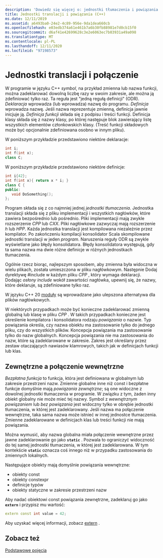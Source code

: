 ```yaml
---
description: 'Dowiedz się więcej o: jednostki tłumaczenia i powiązania'
title: Jednostki translacji i powiązania (C++)
ms.date: 12/11/2019
ms.assetid: a6493ba0-24e2-4c89-956e-9da1dea660cb
ms.openlocfilehash: e03edb374a61e461b7a6b30fb88981e7d0cb15f0
ms.sourcegitcommit: d6af41e42699628c3e2e6063ec7b03931a49a098
ms.translationtype: MT
ms.contentlocale: pl-PL
ms.lasthandoff: 12/11/2020
ms.locfileid: "97198573"
---
```

# <a name="translation-units-and-linkage"></a>Jednostki translacji i połączenie

W programie w języku C++ *symbol*, na przykład zmienna lub nazwa funkcji, można zadeklarować dowolną liczbę razy w swoim zakresie, ale można ją zdefiniować tylko raz. Ta reguła jest "jedną regułą definicji" (ODR). *Deklaracja* wprowadza (lub wprowadza) nazwę do programu. *Definicja* wprowadza nazwę. Jeśli nazwa reprezentuje zmienną, definicja jawnie inicjuje ją. *Definicja funkcji* składa się z podpisu i treści funkcji. Definicja klasy składa się z nazwy klasy, po której następuje blok zawierający listę wszystkich elementów członkowskich klasy. (Treść funkcji składowych może być opcjonalnie zdefiniowana osobno w innym pliku).

W poniższym przykładzie przedstawiono niektóre deklaracje:

```cpp
int i;
int f(int x);
class C;
```

W poniższym przykładzie przedstawiono niektóre definicje:

```cpp
int i{42};
int f(int x){ return x * i; }
class C {
public:
   void DoSomething();
};
```

Program składa się z co najmniej jednej *jednostki tłumaczenia*. Jednostka translacji składa się z pliku implementacji i wszystkich nagłówków, które zawiera bezpośrednio lub pośrednio. Pliki implementacji mają zwykle rozszerzenie *CPP* lub *CXX*. Pliki nagłówkowe zazwyczaj mają rozszerzenie *h* lub *HPP*. Każda jednostka translacji jest kompilowana niezależnie przez kompilator. Po zakończeniu kompilacji konsolidator Scala skompilowane jednostki translacji w jeden *program*. Naruszenia reguły ODR są zwykle wyświetlane jako błędy konsolidatora. Błędy konsolidatora występują, gdy ta sama nazwa ma dwie różne definicje w różnych jednostkach tłumaczenia.

Ogólnie rzecz biorąc, najlepszym sposobem, aby zmienna była widoczna w wielu plikach, została umieszczona w pliku nagłówkowym. Następnie Dodaj dyrektywę #include w każdym pliku *CPP* , który wymaga deklaracji. Dodając *osłony include* wokół zawartości nagłówka, upewnij się, że nazwy, które deklaruje, są zdefiniowane tylko raz.

W języku C++ 20 [moduły](modules-cpp.md) są wprowadzane jako ulepszona alternatywa dla plików nagłówkowych.

W niektórych przypadkach może być konieczne zadeklarować zmienną globalną lub klasę w pliku *CPP* . W takich przypadkach konieczne jest określenie kompilatora i konsolidatora rodzaju *powiązania* o nazwie. Typ powiązania określa, czy nazwa obiektu ma zastosowanie tylko do jednego pliku, czy do wszystkich plików. Koncepcja powiązania ma zastosowanie tylko do nazw globalnych. Koncepcja powiązania nie ma zastosowania do nazw, które są zadeklarowane w zakresie. Zakres jest określany przez zestaw otaczających nawiasów klamrowych, takich jak w definicjach funkcji lub klas.

## <a name="external-vs-internal-linkage"></a>Zewnętrzne a połączenie wewnętrzne

*Bezpłatna funkcja* to funkcja, która jest definiowana w globalnym lub zakresie przestrzeni nazw. Zmienne globalne inne niż const i bezpłatne funkcje domyślnie mają *powiązania zewnętrzne*; są one widoczne z dowolnej jednostki tłumaczenia w programie. W związku z tym, żaden inny obiekt globalny nie może mieć tej nazwy. Symbol z *wewnętrznym powiązaniem* lub *bez powiązania* jest widoczny tylko w obrębie jednostki tłumaczenia, w której jest zadeklarowany. Jeśli nazwa ma połączenie wewnętrzne, taka sama nazwa może istnieć w innej jednostce tłumaczenia. Zmienne zadeklarowane w definicjach klas lub treści funkcji nie mają powiązania.

Można wymusić, aby nazwa globalna miała połączenie wewnętrzne przez jawne zadeklarowanie go jako **`static`** . Pozwala to ograniczyć widoczność do tej samej jednostki tłumaczenia, w której jest zadeklarowana. W tym kontekście **`static`** oznacza coś innego niż w przypadku zastosowania do zmiennych lokalnych.

Następujące obiekty mają domyślnie powiązania wewnętrzne:

- obiekty const
- obiekty constexpr
- definicje typów
- obiekty statyczne w zakresie przestrzeni nazw

Aby nadać obiektowi const powiązania zewnętrzne, zadeklaruj go jako **`extern`** i przypisz mu wartość:

```cpp
extern const int value = 42;
```

Aby uzyskać więcej informacji, zobacz [extern](extern-cpp.md) .

## <a name="see-also"></a>Zobacz też

[Podstawowe pojęcia](../cpp/basic-concepts-cpp.md)
